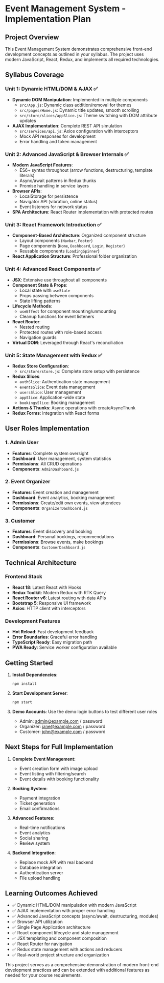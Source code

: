 # Event Management System - Implementation Plan

## Project Overview
This Event Management System demonstrates comprehensive front-end development concepts as outlined in your syllabus. The project uses modern JavaScript, React, Redux, and implements all required technologies.

## Syllabus Coverage

### Unit 1: Dynamic HTML/DOM & AJAX ✅
- **Dynamic DOM Manipulation**: Implemented in multiple components
  - `src/App.js`: Dynamic class addition/removal for themes
  - `src/pages/Home.js`: Dynamic title updates, smooth scrolling
  - `src/store/slices/appSlice.js`: Theme switching with DOM attribute updates
- **AJAX Implementation**: Complete REST API simulation
  - `src/services/api.js`: Axios configuration with interceptors
  - Mock API responses for development
  - Error handling and token management

### Unit 2: Advanced JavaScript & Browser Internals ✅
- **Modern JavaScript Features**:
  - ES6+ syntax throughout (arrow functions, destructuring, template literals)
  - Async/await patterns in Redux thunks
  - Promise handling in service layers
- **Browser APIs**:
  - LocalStorage for persistence
  - Navigator API (vibration, online status)
  - Event listeners for network status
- **SPA Architecture**: React Router implementation with protected routes

### Unit 3: React Framework Introduction ✅
- **Component-Based Architecture**: Organized component structure
  - Layout components (`Navbar`, `Footer`)
  - Page components (`Home`, `Dashboard`, `Login`, `Register`)
  - Reusable components (`LoadingSpinner`)
- **React Application Structure**: Professional folder organization

### Unit 4: Advanced React Components ✅
- **JSX**: Extensive use throughout all components
- **Component State & Props**: 
  - Local state with `useState`
  - Props passing between components
  - State lifting patterns
- **Lifecycle Methods**: 
  - `useEffect` for component mounting/unmounting
  - Cleanup functions for event listeners
- **React Router**: 
  - Nested routing
  - Protected routes with role-based access
  - Navigation guards
- **Virtual DOM**: Leveraged through React's reconciliation

### Unit 5: State Management with Redux ✅
- **Redux Store Configuration**: 
  - `src/store/store.js`: Complete store setup with persistence
- **Redux Slices**: 
  - `authSlice`: Authentication state management
  - `eventsSlice`: Event data management
  - `usersSlice`: User management
  - `appSlice`: Application-wide state
  - `bookingsSlice`: Booking management
- **Actions & Thunks**: Async operations with createAsyncThunk
- **Redux Forms**: Integration with React forms

## User Roles Implementation

### 1. Admin User
- **Features**: Complete system oversight
- **Dashboard**: User management, system statistics
- **Permissions**: All CRUD operations
- **Components**: `AdminDashboard.js`

### 2. Event Organizer
- **Features**: Event creation and management
- **Dashboard**: Event analytics, booking management
- **Permissions**: Create/edit own events, view attendees
- **Components**: `OrganizerDashboard.js`

### 3. Customer
- **Features**: Event discovery and booking
- **Dashboard**: Personal bookings, recommendations
- **Permissions**: Browse events, make bookings
- **Components**: `CustomerDashboard.js`

## Technical Architecture

### Frontend Stack
- **React 18**: Latest React with Hooks
- **Redux Toolkit**: Modern Redux with RTK Query
- **React Router v6**: Latest routing with data APIs
- **Bootstrap 5**: Responsive UI framework
- **Axios**: HTTP client with interceptors

### Development Features
- **Hot Reload**: Fast development feedback
- **Error Boundaries**: Graceful error handling
- **TypeScript Ready**: Easy migration path
- **PWA Ready**: Service worker configuration available

## Getting Started

1. **Install Dependencies**:
   ```bash
   npm install
   ```

2. **Start Development Server**:
   ```bash
   npm start
   ```

3. **Demo Accounts**: Use the demo login buttons to test different user roles
   - Admin: admin@example.com / password
   - Organizer: jane@example.com / password
   - Customer: john@example.com / password

## Next Steps for Full Implementation

1. **Complete Event Management**:
   - Event creation form with image upload
   - Event listing with filtering/search
   - Event details with booking functionality

2. **Booking System**:
   - Payment integration
   - Ticket generation
   - Email confirmations

3. **Advanced Features**:
   - Real-time notifications
   - Event analytics
   - Social sharing
   - Review system

4. **Backend Integration**:
   - Replace mock API with real backend
   - Database integration
   - Authentication server
   - File upload handling

## Learning Outcomes Achieved

- ✅ Dynamic HTML/DOM manipulation with modern JavaScript
- ✅ AJAX implementation with proper error handling
- ✅ Advanced JavaScript concepts (async/await, destructuring, modules)
- ✅ Browser API utilization
- ✅ Single Page Application architecture
- ✅ React component lifecycle and state management
- ✅ JSX templating and component composition
- ✅ React Router for navigation
- ✅ Redux state management with actions and reducers
- ✅ Real-world project structure and organization

This project serves as a comprehensive demonstration of modern front-end development practices and can be extended with additional features as needed for your course requirements.
